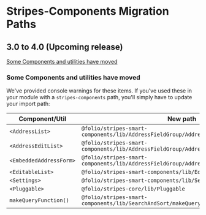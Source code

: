 # Stripes-Components Migration Paths
## 3.0 to 4.0 (Upcoming release)
[Some Components and utilities have moved](#some-components-and-utilities-have-moved)
### Some Components and utilities have moved
We've provided console warnings for these items. If you've used these in your module with a `stripes-components` path, you'll simply have to update your import path:

Component/Util | New path
-- | --
`<AddressList>` | `@folio/stripes-smart-components/lib/AddressFieldGroup/AddressList`
`<AddressEditList>` | `@folio/stripes-smart-components/lib/AddressFieldGroup/AddressEdit/AddressEditList` 
`<EmbeddedAddressForm>` | `@folio/stripes-smart-components/lib/AddressFieldGroup/AddressEdit/EmbeddedAddressForm`
`<EditableList>` | `@folio/stripes-smart-components/lib/EditableList`
`<Settings>` | `@folio/stripes-smart-components/lib/Settings`
`<Pluggable>`  | `@folio/stripes-core/lib/Pluggable`
`makeQueryFunction()` | `@folio/stripes-smart-components/lib/SearchAndSort/makeQueryFunction`



